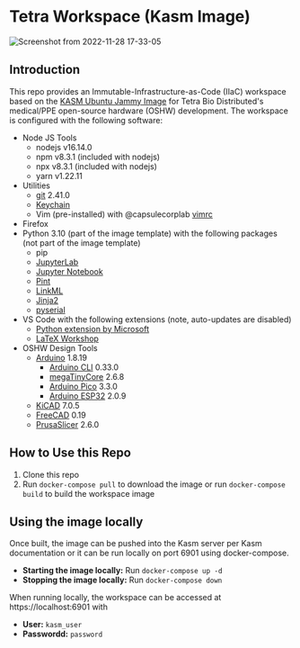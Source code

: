 # Tetra Workspace (Kasm Image)

![Screenshot from 2022-11-28 17-33-05](https://user-images.githubusercontent.com/14095576/204409415-9cab4f7a-dfa1-456e-9fae-d512e7614429.png)

## Introduction

This repo provides an Immutable-Infrastructure-as-Code (IIaC) workspace based on the [KASM Ubuntu Jammy Image](https://hub.docker.com/r/kasmweb/core-ubuntu-jammy) for Tetra Bio Distributed's medical/PPE open-source hardware (OSHW) development.  The workspace is configured with the following software:

- Node JS Tools
    - nodejs v16.14.0
    - npm v8.3.1 (included with nodejs)
    - npx v8.3.1 (included with nodejs)
    - yarn v1.22.11
- Utilities
    - [git](https://git-scm.com/) 2.41.0
    - [Keychain](https://www.funtoo.org/Keychain)
    - Vim (pre-installed) with @capsulecorplab [vimrc](https://gist.github.com/capsulecorplab/495058e7a57ed8adaed3c40c80d09739#file-vimrc)
- Firefox
- Python 3.10 (part of the image template) with the following packages (not part of the image template)
    - pip
    - [JupyterLab](https://jupyter.org/)
    - [Jupyter Notebook](https://jupyter.org/)
    - [Pint](https://pint.readthedocs.io/en/stable/)
    - [LinkML](https://linkml.io/linkml/)
    - [Jinja2](https://jinja.palletsprojects.com/en/3.1.x/)
    - [pyserial](https://github.com/pyserial/pyserial)
- VS Code with the following extensions (note, auto-updates are disabled)
    - [Python extension by Microsoft](https://marketplace.visualstudio.com/items?itemName=ms-python.python)
    - [LaTeX Workshop](https://marketplace.visualstudio.com/items?itemName=James-Yu.latex-workshop)
- OSHW Design Tools
    - [Arduino](https://wiki-content.arduino.cc/en/software) 1.8.19
        - [Arduino CLI](https://github.com/arduino/arduino-cli) 0.33.0
        - [megaTinyCore](https://github.com/SpenceKonde/megaTinyCore) 2.6.8
        - [Arduino Pico](https://github.com/earlephilhower/arduino-pico) 3.3.0
        - [Arduino ESP32](https://github.com/espressif/arduino-esp32) 2.0.9
    - [KiCAD](https://www.kicad.org/) 7.0.5
    - [FreeCAD](https://www.freecad.org/) 0.19
    - [PrusaSlicer](https://github.com/prusa3d/PrusaSlicer) 2.6.0

## How to Use this Repo

1. Clone this repo
1. Run `docker-compose pull` to download the image or run `docker-compose build` to build the workspace image 

## Using the image locally

Once built, the image can be pushed into the Kasm server per Kasm documentation or it can be run locally on port 6901 using docker-compose.

- **Starting the image locally:** Run `docker-compose up -d`
- **Stopping the image locally:** Run `docker-compose down`

When running locally, the workspace can be accessed at https://localhost:6901 with
- **User:** `kasm_user`
- **Passwordd:** `password`
